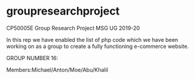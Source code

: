 # groupresearchproject

CP50005E Group Research Project MSG UG 2019-20


In this rep we have enabled the list of php code which we have been working on as a group to create a fully functioning e-commerce website.



GROUP NUMBER 16:

Members:Michael/Anton/Moe/Abu/Khalil
